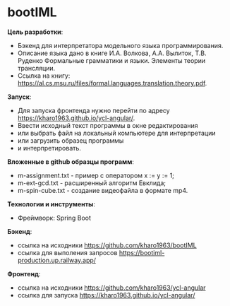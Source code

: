 # bootIML

**Цель разработки**:
* Бэкенд для интерпретатора модельного языка программирования.
* Описание языка дано в книге И.А. Волкова, А.А. Вылиток, Т.В. Руденко
  Формальные грамматики и языки. Элементы теории трансляции.
* Ссылка на книгу: https://al.cs.msu.ru/files/formal.languages.translation.theory.pdf.

**Запуск**:
* Для запуска фронтенда нужно перейти по адресу https://kharo1963.github.io/ycl-angular/.
* Ввести исходный текст программы в окне редактирования
* или выбрать файл на локальный компьютере для интерпретации
* или загрузить образец программы
* и интерпретировать.

**Вложенные в github образцы программ**:
* m-assignment.txt - пример с оператором x := y := 1;
* m-ext-gcd.txt - расширенный алгоритм Евклида;
* m-spin-cube.txt - создание видеофайла в формате mp4.

**Технологии и инструменты**:
* Фреймворк: Spring Boot

**Бэкенд**:
* ссылка на исходники https://github.com/kharo1963/bootIML
* ссылка для выполения запросов https://bootiml-production.up.railway.app/

**Фронтенд**:
* ссылка на исходники https://github.com/kharo1963/ycl-angular
* ссылка для запуска https://kharo1963.github.io/ycl-angular/


